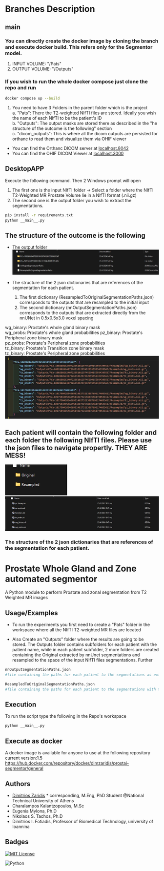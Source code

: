 # Branches Description
## main  
### You can directly create the docker image by cloning the branch and execute docker build. This refers only for the Segmentor model.   

1. INPUT VOLUME: "/Pats"  
2. OUTPUT VOLUME: "/Outputs"

### If you wish to run the whole docker compose just clone the repo and run
```Bash
docker compose up --build
```
1. You need to have 3 Folders in the parent folder which is the project  
   a. "Pats": There the T2-weighted NIfTI files are stored. Ideally you wish the name of each NIfTI to be the patient's ID  
   b. "Outputs": The output masks are stored there as described in the "he structure of the outcome is the following" section  
   c. "dicom_outputs": This is where all the dicom outputs are persisted for orthanc to read them and visualize them via OHIF viewer  
- You can find the Orthanc DICOM server at [localhost.8042](http://localhost:8042/)  
- You can find the OHIF DICOM Viewer at [localhost.3000](http://localhost:3000/)  

## DesktopAPP  

Execute the following command. Then 2 Windows prompt will open  
1. The first one is the input NIfTI folder -> Select a folder where the NIfTI T2-Weighted MR Prostate Volume lie in a NIfTI format (.nii.gz)
2. The second one is the output folder you wish to extract the segmentations.
```Bash
pip install -r requirements.txt
python __main__.py
```

## The structure of the outcome is the following    
- The output folder  
![The structure of the folder](https://github.com/dzaridis/MRI-Prostate-Gland-and-Zone-Segmentor/blob/main/Materials/photo1.jpg)

- The structure of the 2 json dictionaries that are references of the segmentation for each patient.  

  1. The first dictionary (ResampledToOriginalSegmentationPaths.json) corresponds to the outputs that are resampled to the initial input
  2. The second dictionary (nnOutputSegmentationPaths.json) corresponds to the outputs that are extracted directly from the nnUNet in 0.5x0.5x3.0 voxel spacing
   
wg_binary: Prostate's whole gland binary mask  
wg_probs: Prostate's whole gland probabilities 
pz_binary: Prostate's Peripheral zone binary mask    
pz_probs: Prostate's Peripheral zone probabilities    
tz_binary: Prostate's Transition zone binary mask    
tz_binary: Prostate's Peripheral zone probabilities    
![Structure of the dictionaries with paths](https://github.com/dzaridis/MRI-Prostate-Gland-and-Zone-Segmentor/blob/main/Materials/photo2.jpg)

## Each patient will contain the following folder and each folder the following NIfTI files. Please use the json files to navigate propertly. THEY ARE MESS!  
![Folders within each patient](https://github.com/dzaridis/MRI-Prostate-Gland-and-Zone-Segmentor/blob/main/Materials/photo3.jpg)  
![Files within each patient's subfolders](https://github.com/dzaridis/MRI-Prostate-Gland-and-Zone-Segmentor/blob/main/Materials/photo4.jpg)  
### The structure of the 2 json dictionaries that are references of the segmentation for each patient.  


# Prostate Whole Gland and Zone automated segmentor

A Python module to perform Prostate and zonal segmentation from T2 Weighted MR images


## Usage/Examples

- To run the experiments you first need to create a "Pats" folder in the workspace where all the NIfTI T2-weighted MR files are located

- Also Create an "Outputs" folder where the results are going to be stored. The Outputs folder contains subfolders for each patient with the patient name, while in each patient subfolder, 2 more folders are created containing the Original extracted by nnUnet segmentations and resampled to the space of the input NIfTI files segmentations. Further 
```python
nnOutputSegmentationPaths.json 
#file containing the paths for each patient to the segmentations as extracted by nnUnet in 0.5X0.5X3 mm
```
```python
ResampledToOriginalSegmentationPaths.json 
#file containing the paths for each patient to the segmentations with the same spacing as the original images
```

## Execution

To run the script type the following in the Repo's workspace
```Bash
python __main__.py
```

## Execute as docker

A docker image is available for anyone to use at the following repository
current version:1.5
https://hub.docker.com/repository/docker/dimzaridis/prostai-segmentor/general

## Authors

- [Dimitrios Zaridis](dimzaridis@gmail.com) * corresponding, M.Eng, PhD Student @National Technical University of Athens
- Charalampos Kalantzopoulos, M.Sc
- Eugenia Mylona, Ph.D
- Nikolaos S. Tachos, Ph.D
- Dimitrios I. Fotiadis, Professor of Biomedical Technology, university of Ioannina

## Badges

[![MIT License](https://img.shields.io/badge/License-MIT-green.svg)](https://choosealicense.com/licenses/mit/)

![Python](https://img.shields.io/badge/Python-3.9.18-green)
